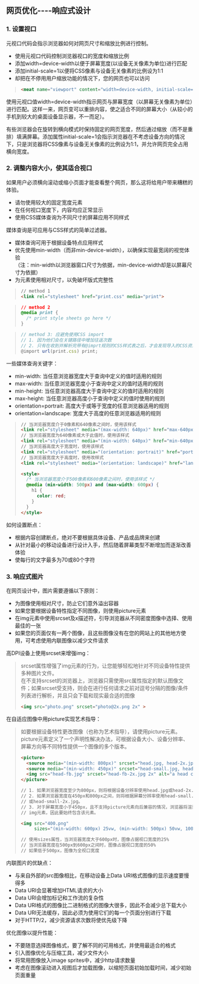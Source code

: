 ## 网页优化----响应式设计
### 1. **设置视口**
元视口代码会指示浏览器如何对网页尺寸和缩放比例进行控制。
* 使用元视口代码控制浏览器视口的宽度和缩放比例
* 添加width=device-width以便于屏幕宽度(以设备无关像素为单位)进行匹配
* 添加initial-scale=1以便将CSS像素与设备无关像素的比例设为1:1
* 却把在不停用用户缩放功能的情况下，您的网页也可以访问

> ```html
> <meat name="viewport" content="width=device-width, initial-scale=1.0">
> ```

使用元视口值width=device-width指示网页与屏幕宽度（以屏幕无关像素为单位）进行匹配。这样一来，网页变可以重排内容，使之适合不同的屏幕大小（从较小的手机到较大的桌面设备显示器，不一而足）。  

有些浏览器会在旋转到横向模式时保持固定的网页宽度，然后通过缩放（而不是重排）填满屏幕。添加属性initial-scale=1会指示浏览器在不考虑设备方向的情况下，只是浏览器将CSS像素与设备无关像素的比例设为1:1，并允许网页完全占用横向宽度。

### **2. 调整内容大小，使其适合视口**
如果用户必须横向滚动或缩小页面才能查看整个网页，那么这将给用户带来糟糕的体验。
* 请勿使用较大的固定宽度元素
* 在任何视口宽度下，内容均应正常显示
* 使用CSS媒体查询为不同尺寸的屏幕应用不同样式

媒体查询是可应用与CSS样式的简单过滤器。
* 媒体查询可用于根据设备特点应用样式
* 优先使用min-width（而非min-device-width），以确保实现最宽阔的视觉体验  
（注：min-width以浏览器窗口尺寸为依据，min-device-width却是以屏幕尺寸为依据）
* 为元素使用相对尺寸，以免破坏版式完整性  

> ```html
> // method 1
> <link rel="stylesheet" href="print.css" media="print">
> ```

> ```css
> // method 2
> @media print {
>   /* print style sheets go here */ 
> }
> ```

> ```js
> // method 3: 应避免使用CSS import
> // 1. 因为他们会在关键路径中增加往返次数
> // 2. 只有在收到并解析完带有@imprt规则的CSS样式表之后，才会发现导入的CSS资源
> @import url(print.css) print;
> ```

一些媒体查询关键字：
* min-width:   当任意浏览器宽度大于查询中定义的值时适用的规则
* max-width:   当任意浏览器宽度小于查询中定义的值时适用的规则
* min-height:  当任意浏览器高度大于查询中定义的值时适用的规则
* max-height:  当任意浏览器高度小于查询中定义的值时使用的规则
* orientation=portrait:  高度大于或等于宽度的任意浏览器适用的规则
* orientation=landscape: 宽度大于高度的任意浏览器适用的规则
> ```html
> // 当浏览器宽度介于0像素和640像素之间时，使用该样式
> <link rel="stylesheet" media="(max-width: 640px)" href="max-640px.css">
> // 当浏览器宽度为640像素或大于此值时，使用该样式
> <link rel="stylesheet" media="(min-width: 640px)" href="min-640px.css">
> // 当浏览器高度大于宽度时，使用该样式
> <link rel="stylesheet" media="(orientation: portrait)" href="portrait.css">
> // 当浏览器宽度大于高度时，使用改样式
> <link rel="stylesheet" media="(orientation: landscape)" href="landscape.css">
>
> <style>
>   /* 当浏览器宽度介于500像素和600像素之间时，使用该样式 */
>   @media (min-width: 500px) and (max-width: 600px) {
>     h1 {
>       color: red;
>     }
>   }  
> </style>
> ```

如何设置断点：
* 根据内容创建断点，绝对不要根据具体设备、产品或品牌来创建
* 从针对最小的移动设备进行设计入手，然后随着屏幕类型不断增加而逐渐改善体验
* 使每行的文字最多为70或80个字符

### 3. **响应式图片**
在网页设计中，图片需要遵循以下原则：
* 为图像使用相对尺寸，防止它们意外溢出容器
* 如果您要根据设备特性指定不同图像，则使用picture元素
* 在img元素中使用srcset及x描述符，引导浏览器从不同密度图像中选择、使用最佳的一张
* 如果您的页面仅有一两个图像，且这些图像没有在您的网站上的其他地方使用，可考虑使用内联图像以减少文件请求

高DPI设备上使用srcset来增强img：
> srcset属性增强了img元素的行为，让您能够轻松地针对不同设备特性提供多种图片文件。  
> 在不支持srcset的浏览器上，浏览器只需使用src属性指定的默认图像文件；如果srcset受支持，则会在进行任何请求之前对逗号分隔的图像/条件列表进行解析，并且只会下载和现实最合适的图像
> ```html
> <img src="photo.png" srcset="photo@2x.png 2x" >
> ```

在自适应图像中用picture实现艺术指导：
> 如要根据设备特性更改图像（也称为艺术指导），请使用picture元素。picture元素定义了一个声明性解决办法，可根据设备大小、设备分辨率、屏幕方向等不同特性提供一个图像的多个版本。
> ```html
> <picture>
>   <source media="(min-width: 800px)" srcset="head.jpg, head-2x.jpg 2x">
>   <source media="(min-width: 450px)" srcset="head-small.jpg, head-small-2x.jpx 2x">
>   <img src="head-fb.jpg" srcset="head-fb-2x.jpg 2x" alt="a head carved out of wood">
> </picture>
>
> // 1. 如果浏览器宽度至少为800px，则将根据设备分辨率使用head.jpg或head-2x.jpg。
> // 2. 如果浏览器宽度在450px和800px之间，则将根据屏幕分辨率使用head-small.jpg
> // 或head-small-2x.jpg。
> // 3. 对于屏幕宽度小于450px，且不支持picture元素向后兼容的情况，浏览器将渲染  
> // img元素，因此要始终包含该元素。
>
> <img src="400.png" 
>      sizes="(min-width: 600px) 25vw, (min-width: 500px) 50vw, 100vw">
>
> // 使用sizes属性，当浏览器宽度大于600px时，图像占据视口宽度的25%
> // 当浏览器宽度在500px到600px之间时，图像占据视口宽度的50%
> // 如果低于500px，图像为全视口宽度 
> ``` 

内联图片的优缺点：
* 与来自外部的src图像相比，在移动设备上Data URI格式图像的显示速度要慢得多
* Data URI会显著增加HTML请求的大小
* Data URI会增加标记和工作流的复杂性
* Data URI格式的图像比二进制格式的图像大很多，因此不会减少总下载大小
* Data URI无法缓存，因此必须为使用它们的每一个页面分别进行下载
* 对于HTTP/2，减少资源请求次数将使优先级下降

优化图像以提升性能：
* 不要随意选择图像格式，要了解不同的可用格式，并使用最适合的格式
* 引入图像优化与压缩工具，减少文件大小
* 将常用图像放入image sprites中，减少http请求数量
* 考虑在图像滚动进入视图后才加载图像，以缩短页面初始加载时间，减少初始页面重量
